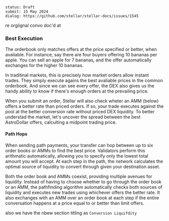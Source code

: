 ~~~
status: Draft
submit: 15 May 2024
dialog: https://github.com/stellar/stellar-docs/issues/1545
~~~

re orgiignal convo doc'd at 

### Best Execution
The orderbook only matches offers at the price specified or better, when avaliable. For instance, say there are four buyers offering 10 bananas per apple. You can sell an apple for 7 bananas, and the offer automatically exchanges for the higher 10 bananas.

In traditinal markets, this is precisely how market orders allow instant trades. They simply execute agains the best avaliable prices in the common orderbook. And since we can see every offer, the DEX also gives us the handy ability to know if there's enough orders at the prevailing price.

When you submit an order, Stellar will also check wheter an AMM (below) offers a better rate than priced orders. If so, your trade executes against the pool at the better conversion rate without priced DEX liquidity. To better understad the market, let's uncover the spread between the best AstroDollar offers, calculting a midpoint trading price.


####  Path Hops
When sending path payments, your transfer can hop between up to six order books or AMMs to find the best price. Validators perform this arithmatic automatically, allowing you to specify only the lowest total amount you will accept. At each step in the path, the network calculates the optimal source of liquidity to convert through given your destination asset.

Both the order book and AMMs coexist, providing multiple avenues for liquidity. Instead of having to choose whether to go through the order book or an AMM, the pathfinding algorithm automatically checks both sources of liquidity and executes new trades using whichever offers the better rate. It also exchanges with an AMM over an order book at each step if the entire conversation happens at a price equal to or better than limit offers.


also we have the nbew section titling as `Conversion Liquifdity`
